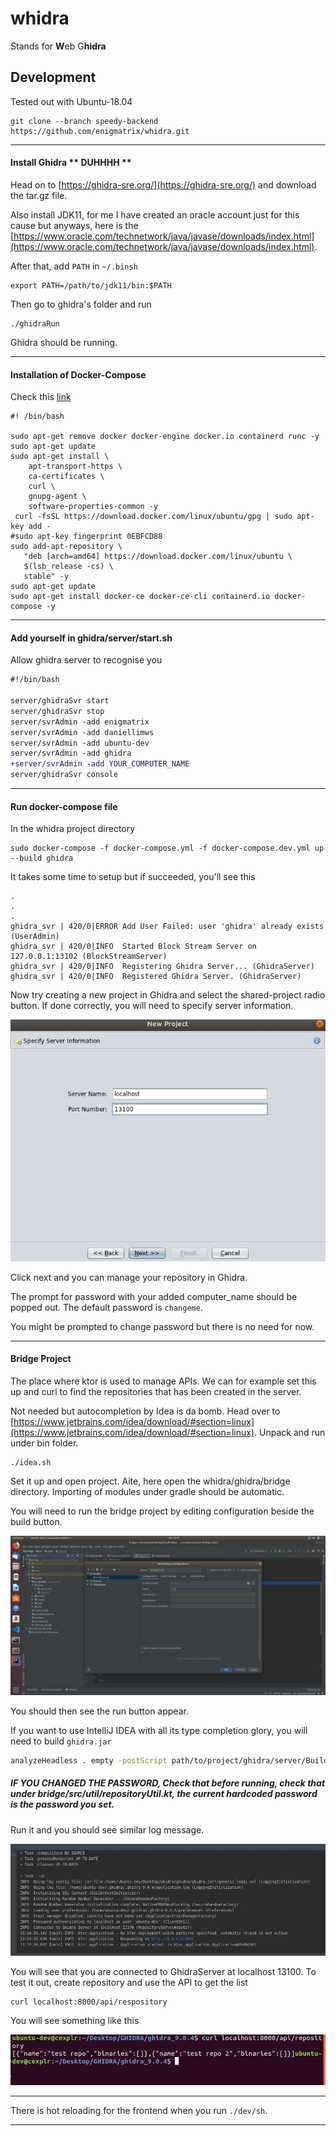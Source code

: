 # whidra

Stands for **W**eb G**hidra**


## Development

Tested out with Ubuntu-18.04


```
git clone --branch speedy-backend https://github.com/enigmatrix/whidra.git
```

---

#### Install Ghidra   ** DUHHHH **

Head on to [https://ghidra-sre.org/](https://ghidra-sre.org/) and download the tar.gz file. 

Also install JDK11, for me I have created an oracle account just for this cause but anyways, here is the [https://www.oracle.com/technetwork/java/javase/downloads/index.html](https://www.oracle.com/technetwork/java/javase/downloads/index.html).

After that, add `PATH` in `~/.binsh`
```
export PATH=/path/to/jdk11/bin:$PATH
```

Then go to ghidra's folder and run 

```
./ghidraRun
```

Ghidra should be running.


---

#### Installation of Docker-Compose
Check this [link](https://docs.docker.com/install/linux/docker-ce/ubuntu/)
```
#! /bin/bash

sudo apt-get remove docker docker-engine docker.io containerd runc -y
sudo apt-get update
sudo apt-get install \
    apt-transport-https \
    ca-certificates \
    curl \
    gnupg-agent \
    software-properties-common -y
 curl -fsSL https://download.docker.com/linux/ubuntu/gpg | sudo apt-key add -
#sudo apt-key fingerprint 0EBFCD88
sudo add-apt-repository \
   "deb [arch=amd64] https://download.docker.com/linux/ubuntu \
   $(lsb_release -cs) \
   stable" -y
sudo apt-get update 
sudo apt-get install docker-ce docker-ce-cli containerd.io docker-compose -y
```

---

#### Add yourself in ghidra/server/start.sh

Allow ghidra server to recognise you

```diff
#!/bin/bash

server/ghidraSvr start
server/ghidraSvr stop
server/svrAdmin -add enigmatrix
server/svrAdmin -add daniellimws
server/svrAdmin -add ubuntu-dev
server/svrAdmin -add ghidra
+server/svrAdmin -add YOUR_COMPUTER_NAME
server/ghidraSvr console
```

---

#### Run docker-compose file

In the whidra project directory

```
sudo docker-compose -f docker-compose.yml -f docker-compose.dev.yml up --build ghidra
```

It takes some time to setup but if succeeded, you'll see this 

```
.
.
.
ghidra_svr | 420/0|ERROR Add User Failed: user 'ghidra' already exists (UserAdmin)  
ghidra_svr | 420/0|INFO  Started Block Stream Server on 127.0.0.1:13102 (BlockStreamServer)  
ghidra_svr | 420/0|INFO  Registering Ghidra Server... (GhidraServer)  
ghidra_svr | 420/0|INFO  Registered Ghidra Server. (GhidraServer)  
```

Now try creating a new project in Ghidra and select the shared-project radio button. If done correctly, you will need to specify server information. 

![serverinfo.jpg](img/serverinfo.jpg)

Click next and you can manage your repository in Ghidra.


The prompt for password with your added computer_name should be popped out.
The default password is `changeme`.

You might be prompted to change password but there is no need for now.

---

#### Bridge Project

The place where ktor is used to manage APIs. We can for example set this up and curl to find the repositories that has been created in the server.

Not needed but autocompletion by Idea is da bomb.
Head over to [https://www.jetbrains.com/idea/download/#section=linux](https://www.jetbrains.com/idea/download/#section=linux). Unpack and run under bin folder.

```
./idea.sh
```

Set it up and open project.  Aite, here open the whidra/ghidra/bridge directory. Importing of modules under gradle should be automatic.

You will need to run the bridge project by editing configuration beside the build button.

![editconfig_idea.jpg](img/editconfig_idea.jpg)

You should then see the run button appear.



If you want to use IntelliJ IDEA with all its type completion glory, you will need to build `ghidra.jar`
``` bash
analyzeHeadless . empty -postScript path/to/project/ghidra/server/BuildSingleGhidraJar.java path/to/project/ghidra/ghidra.jar -deleteProject -noanalysis
```


##### IF YOU CHANGED THE PASSWORD, Check that before running, check that under bridge/src/util/repositoryUtil.kt, the current hardcoded password is the password you set.

Run it and you should see similar log message.

![bridgelog.jpg](img/bridgelog.jpg)

You will see that you are connected to GhidraServer at localhost 13100.
To test it out, create repository and use the API to get the list

```
curl localhost:8000/api/respository
```
You will see something like this

![outputapi.jpg](img/outputapi.jpg)

---



There is hot reloading for the frontend when you run `./dev/sh`.

---